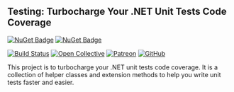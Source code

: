 ## Testing: Turbocharge Your .NET Unit Tests Code Coverage

[![NuGet Badge](https://buildstats.info/nuget/wangkanai.testing)](https://www.nuget.org/packages/wangkanai.testing)
[![NuGet Badge](https://buildstats.info/nuget/wangkanai.testing?includePreReleases=true)](https://www.nuget.org/packages/wangkanai.testing)

[![Build Status](https://dev.azure.com/wangkanai/GitHub/_apis/build/status/wangkanai?branchName=main)](https://dev.azure.com/wangkanai/GitHub/_build/latest?definitionId=20&branchName=main)
[![Open Collective](https://img.shields.io/badge/open%20collective-support%20me-3385FF.svg)](https://opencollective.com/wangkanai)
[![Patreon](https://img.shields.io/badge/patreon-support%20me-d9643a.svg)](https://www.patreon.com/wangkanai)
[![GitHub](https://img.shields.io/github/license/wangkanai/wangkanai)](https://github.com/wangkanai/wangkanai/blob/main/LICENSE)

This project is to turbocharge your .NET unit tests code coverage. It is a collection of helper classes and extension
methods to help you write unit tests faster and easier.
